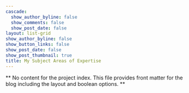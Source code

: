 ```yaml
---
cascade:
  show_author_byline: false
  show_comments: false
  show_post_date: false
layout: list-grid
show_author_byline: false
show_button_links: false
show_post_date: false
show_post_thumbnail: true
title: My Subject Areas of Expertise
---
```


** No content for the project index. This file provides front matter for the blog including the layout and boolean options. **
